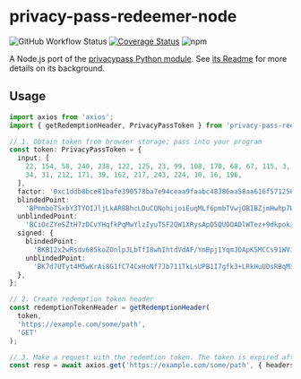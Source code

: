# privacy-pass-redeemer-node

![GitHub Workflow Status](https://img.shields.io/github/workflow/status/claabs/privacy-pass-redeemer-node/Unit%20test%20and%20build)
[![Coverage Status](https://coveralls.io/repos/github/claabs/privacy-pass-redeemer-node/badge.svg?branch=master)](https://coveralls.io/github/claabs/privacy-pass-redeemer-node?branch=master)
![npm](https://img.shields.io/npm/v/privacy-pass-redeemer)

A Node.js port of the [privacypass Python module](https://github.com/SergeBakharev/privacypass). See [its Readme](https://github.com/SergeBakharev/privacypass#readme) for more details on its background.

## Usage

```typescript
import axios from 'axios';
import { getRedemptionHeader, PrivacyPassToken } from 'privacy-pass-redeemer';

// 1. Obtain token from browser storage; pass into your program
const token: PrivacyPassToken = {
  input: [
    22, 154, 58, 240, 238, 122, 125, 23, 99, 108, 170, 68, 67, 115, 3, 224, 100, 163, 56, 223,
    34, 31, 212, 171, 39, 162, 217, 243, 224, 10, 16, 196,
  ],
  factor: '0xc1ddb8bce81bafe390578ba7e94ceaa9faabc48386aa58aa616f571256888cd9',
  blindedPoint:
    'BPmmboTSxbY3TYOIJljLkARBBhcLDuCQNohijoiEuqMLf6pmbTVwjOBIBZjmHwhp7WB9+Zjj9mYPmba4lf5xv7k=',
  unblindedPoint:
    'BCiOcZYeSZtH7zDCvYHqfkPqMwYlzIyuTSF2QW1XRysApO5QUOOADlWTez+9dkpokJsXRztt9u8OVP/GRS2lYbo=',
  signed: {
    blindedPoint:
      'BKB12x2wRsdv685koZOnlpJLbTfI8whIhtdVdAF/YmBpj1YqmJOApK5MCCs91WV1Dk74C0C1aXIIv+kcf86m/fQ=',
    unblindedPoint:
      'BK7d7UTyt4M5wKrAi8G1fC74CxHoNf7Jb711TkLsUPB1I7gfk3+LRkHuUDsRBqM3/3YY+thxy7xRoFEhxsLSeWM=',
  },
};

// 2. Create redemption token header
const redemptionTokenHeader = getRedemptionHeader(
  token,
  'https://example.com/some/path',
  'GET'
);

// 3. Make a request with the redemtion token. The token is expired after use
const resp = await axios.get('https://example.com/some/path', { headers: redemptionTokenHeader });
```
